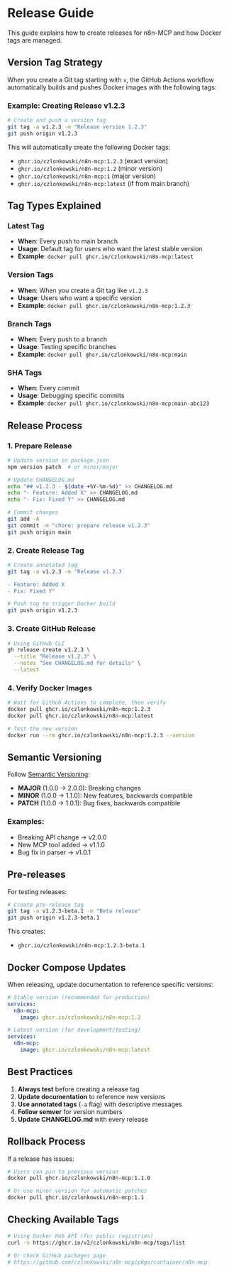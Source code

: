 # Release Guide

This guide explains how to create releases for n8n-MCP and how Docker tags are managed.

## Version Tag Strategy

When you create a Git tag starting with `v`, the GitHub Actions workflow automatically builds and pushes Docker images with the following tags:

### Example: Creating Release v1.2.3

```bash
# Create and push a version tag
git tag -a v1.2.3 -m "Release version 1.2.3"
git push origin v1.2.3
```

This will automatically create the following Docker tags:
- `ghcr.io/czlonkowski/n8n-mcp:1.2.3` (exact version)
- `ghcr.io/czlonkowski/n8n-mcp:1.2` (minor version)
- `ghcr.io/czlonkowski/n8n-mcp:1` (major version)
- `ghcr.io/czlonkowski/n8n-mcp:latest` (if from main branch)

## Tag Types Explained

### Latest Tag
- **When**: Every push to main branch
- **Usage**: Default tag for users who want the latest stable version
- **Example**: `docker pull ghcr.io/czlonkowski/n8n-mcp:latest`

### Version Tags
- **When**: When you create a Git tag like `v1.2.3`
- **Usage**: Users who want a specific version
- **Example**: `docker pull ghcr.io/czlonkowski/n8n-mcp:1.2.3`

### Branch Tags
- **When**: Every push to a branch
- **Usage**: Testing specific branches
- **Example**: `docker pull ghcr.io/czlonkowski/n8n-mcp:main`

### SHA Tags
- **When**: Every commit
- **Usage**: Debugging specific commits
- **Example**: `docker pull ghcr.io/czlonkowski/n8n-mcp:main-abc123`

## Release Process

### 1. Prepare Release
```bash
# Update version in package.json
npm version patch  # or minor/major

# Update CHANGELOG.md
echo "## v1.2.3 - $(date +%Y-%m-%d)" >> CHANGELOG.md
echo "- Feature: Added X" >> CHANGELOG.md
echo "- Fix: Fixed Y" >> CHANGELOG.md

# Commit changes
git add -A
git commit -m "chore: prepare release v1.2.3"
git push origin main
```

### 2. Create Release Tag
```bash
# Create annotated tag
git tag -a v1.2.3 -m "Release v1.2.3

- Feature: Added X
- Fix: Fixed Y"

# Push tag to trigger Docker build
git push origin v1.2.3
```

### 3. Create GitHub Release
```bash
# Using GitHub CLI
gh release create v1.2.3 \
  --title "Release v1.2.3" \
  --notes "See CHANGELOG.md for details" \
  --latest
```

### 4. Verify Docker Images
```bash
# Wait for GitHub Actions to complete, then verify
docker pull ghcr.io/czlonkowski/n8n-mcp:1.2.3
docker pull ghcr.io/czlonkowski/n8n-mcp:latest

# Test the new version
docker run --rm ghcr.io/czlonkowski/n8n-mcp:1.2.3 --version
```

## Semantic Versioning

Follow [Semantic Versioning](https://semver.org/):

- **MAJOR** (1.0.0 → 2.0.0): Breaking changes
- **MINOR** (1.0.0 → 1.1.0): New features, backwards compatible
- **PATCH** (1.0.0 → 1.0.1): Bug fixes, backwards compatible

### Examples:
- Breaking API change → v2.0.0
- New MCP tool added → v1.1.0
- Bug fix in parser → v1.0.1

## Pre-releases

For testing releases:
```bash
# Create pre-release tag
git tag -a v1.2.3-beta.1 -m "Beta release"
git push origin v1.2.3-beta.1
```

This creates:
- `ghcr.io/czlonkowski/n8n-mcp:1.2.3-beta.1`

## Docker Compose Updates

When releasing, update documentation to reference specific versions:

```yaml
# Stable version (recommended for production)
services:
  n8n-mcp:
    image: ghcr.io/czlonkowski/n8n-mcp:1.2

# Latest version (for development/testing)
services:
  n8n-mcp:
    image: ghcr.io/czlonkowski/n8n-mcp:latest
```

## Best Practices

1. **Always test** before creating a release tag
2. **Update documentation** to reference new versions
3. **Use annotated tags** (`-a` flag) with descriptive messages
4. **Follow semver** for version numbers
5. **Update CHANGELOG.md** with every release

## Rollback Process

If a release has issues:

```bash
# Users can pin to previous version
docker pull ghcr.io/czlonkowski/n8n-mcp:1.1.0

# Or use minor version for automatic patches
docker pull ghcr.io/czlonkowski/n8n-mcp:1.1
```

## Checking Available Tags

```bash
# Using Docker Hub API (for public registries)
curl -s https://ghcr.io/v2/czlonkowski/n8n-mcp/tags/list

# Or check GitHub packages page
# https://github.com/czlonkowski/n8n-mcp/pkgs/container/n8n-mcp
```